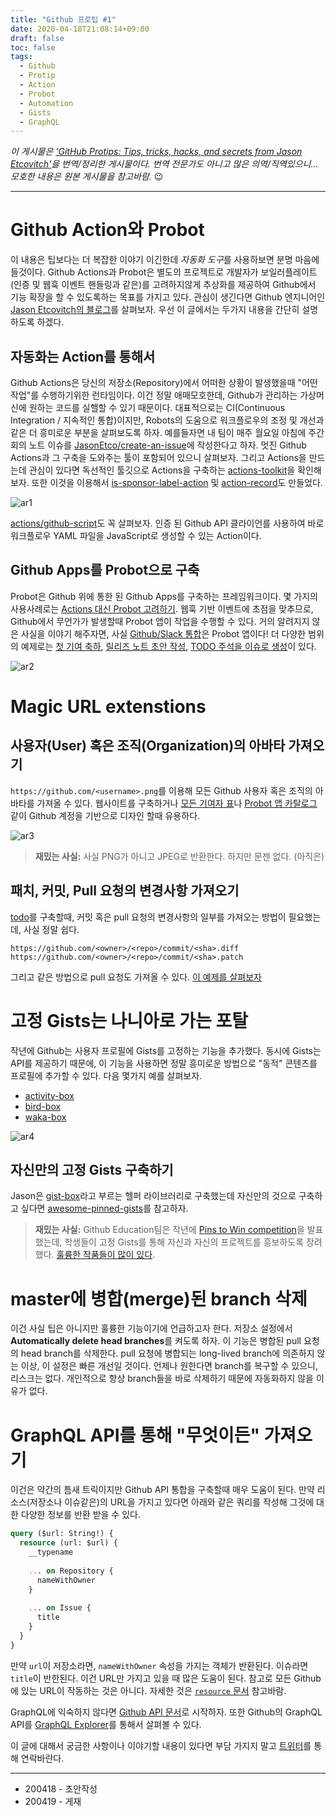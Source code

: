 ```yaml
---
title: "Github 프로팁 #1"
date: 2020-04-18T21:08:14+09:00
draft: false
toc: false
tags:
  - Github
  - Protip
  - Action
  - Probot
  - Automation
  - Gists
  - GraphQL
---
```


*이 게시물은 ['GitHub Protips: Tips, tricks, hacks, and secrets from Jason Etcovitch'](https://github.blog/2020-04-16-github-protips-tips-tricks-hacks-and-secrets-from-jason-etcovitch/)을 번역/정리한 게시물이다. 번역 전문가도 아니고 많은 의역/직역있으니... 모호한 내용은 원본 게시물을 참고바람.* :wink:

---

# Github Action와 Probot
이 내용은 팁보다는 더 복잡한 이야기 이긴한데 *자동화 도구*를 사용하보면 분명 마음에 들것이다.  Github Actions과 Probot은 별도의 프로젝트로 개발자가 보일러플레이트(인증 및 웹훅 이벤트 핸들링과 같은)를 고려하지않게 추상화를 제공하여 Github에서 기능 확장을 할 수 있도록하는 목표를 가지고 있다. 관심이 생긴다면 Github 엔지니어인 [Jason Etcovitch의 블로그](https://jasonet.co/)를 살펴보자. 우선 이 글에서는 두가지 내용을 간단히 설명하도록 하겠다.

## 자동화는 Action를 통해서
Github Actions은 당신의 저장소(Repository)에서 어떠한 상황이 발생했을때 "어떤 작업"를 수행하기위한 런타임이다. 이건 정말 애매모호한데, Github가 관리하는 가상머신에 원하는 코드를 실핼할 수 있기 때문이다. 대표적으로는 CI(Continuous Integration / 지속적인 통합)이지만, Robots의 도움으로 워크플로우의 조정 및 개선과 같은 더 흥미로운 부분을 살펴보도록 하자. 예를들자면 내 팀이 매주 월요일 아침에 주간 회의 노트 이슈를 [JasonEtco/create-an-issue](https://github.com/JasonEtco/create-an-issue)에 작성한다고 하자. 멋진 Github Actions과 그 구축을 도와주는 툴이 포함되어 있으니 살펴보자. 그리고 Actions을 만드는데 관심이 있다면 독선적인 툴깃으로 Actions을 구축하는 [actions-toolkit](https://github.com/JasonEtco/actions-toolkit)을 확인해보자. 또한 이것을 이용해서 [is-sponsor-label-action](https://github.com/JasonEtco/is-sponsor-label-action) 및 [action-record](https://github.com/JasonEtco/action-record/)도 만들었다.

![ar1](/posts/10/ar1.png)

[actions/github-script](http://github.com/actions/github-script)도 꼭 살펴보자. 인증 된 Github API 클라이언를 사용하여 바로 워크플로우 YAML 파일을  JavaScript로 생성할 수 있는 Action이다.

## Github Apps를 Probot으로 구축
Probot은 Github 위에 통한 된 Github Apps를 구축하는 프레임워크이다. 몇 가지의 사용사례로는 [Actions 대신 Probot 고려하기](https://jasonet.co/posts/probot-app-or-github-action-v2/). 웹훅 기반 이벤트에 초점을 맞추므로, Github에서 무언가가 발생할때 Probot 앱이 작업을 수행할 수 있다. 거의 알려지지 않은 사실을 이야기 해주자면, 사실 [Github/Slack 통합](https://slack.github.com/)은 Probot 앱이다! 더 다양한 범위의 예제로는 [첫 기여 축하](https://github.com/behaviorbot/welcome), [릴리즈 노트 초안 작성](https://github.com/release-drafter/release-drafter), [TODO 주석을 이슈로 생성](https://github.com/JasonEtco/todo)이 있다.

![ar2](/posts/10/ar2.png)

# Magic URL extenstions
## 사용자(User) 혹은 조직(Organization)의 아바타 가져오기
`https://github.com/<username>.png`를 이용해 모든 Github 사용자 혹은 조직의 아바타를 가져올 수 있다. 웹사이트를 구축하거나 [모든 기여자 표](https://github.com/all-contributors/all-contributors#contributors-)나 [Probot 앱 카탈로그](https://probot.github.io/apps/stale/) 같이 Github 계정을 기반으로 디자인 할때 유용하다.

![ar3](/posts/10/ar3.png)

> **재밌는 사실:** 사실 PNG가 아니고 JPEG로 반환한다. 하지만 문젠 없다. (아직은)

## 패치, 커밋, Pull 요청의 변경사항 가져오기
[todo](https://github.com/JasonEtco/todo)를 구축할때, 커밋 혹은 pull 요청의 변경사항의 일부를 가져오는 방법이 필요했는데, 사실 정말 쉽다. 
```
https://github.com/<owner>/<repo>/commit/<sha>.diff
https://github.com/<owner>/<repo>/commit/<sha>.patch
```
그리고 같은 방법으로 pull 요청도 가져올 수 있다. [이 예제를 살펴보자](https://github.com/integrations/snappydoo/pull/8.diff)

# 고정 Gists는 나니아로 가는 포탈
작년에 Github는 사용자 프로필에 Gists를 고정하는 기능을 추가했다. 동시에 Gists는 API를 제공하기 때문에, 이 기능을 사용하면 정말 흥미로운 방법으로 "동적" 콘텐츠를 프로필에 추가할 수 있다. 다음 몇가지 예를 살펴보자.

- [activity-box](https://github.com/JasonEtco/activity-box)
- [bird-box](https://github.com/matchai/bird-box)
- [waka-box](https://github.com/matchai/waka-box)

![ar4](/posts/10/ar4.png)

## 자신만의 고정 Gists 구축하기
Jason은 [gist-box](https://github.com/JasonEtco/gist-box)라고 부르는 헬퍼 라이브러리로 구축했는데 자신만의 것으로 구축하고 싶다면 [awesome-pinned-gists](https://github.com/matchai/awesome-pinned-gists)를 참고하자.

> **재밌는 사실:** Github Education팀은 작년에 [Pins to Win competition](https://github.blog/2019-06-03-pin-gists-to-win-a-github-education-backpack/)을 발표했는데, 학생들이 고정 Gists를 통해 자신과 자신의 프로젝트를 흥보하도록 장려했다. [훌륭한 작품들이 많이 있다](https://github.blog/2019-06-03-pin-gists-to-win-a-github-education-backpack/).

# master에 병합(merge)된 branch 삭제
이건 사실 팁은 아니지만 훌륭한 기능이기에 언급하고자 한다. 저장소 설정에서 **Automatically delete head branches**를 켜도록 하자. 이 기능은 병합된 pull 요청의 head branch를 삭제한다. pull 요청에 병합되는 long-lived branch에 의존하지 않는 이상, 이 설정은 빠른 개선일 것이다. 언제나 원한다면 branch를 복구할 수 있으니, 리스크는 없다. 개인적으로 항상 branch들을 바로 삭제하기 때문에 자동화하지 않을 이유가 없다.

# GraphQL API를 통해 "무엇이든" 가져오기
이건은 약간의 틈새 트릭이지만 Github API 통합을 구축할때 매우 도움이 된다. 만약 리소스(저장소나 이슈같은)의 URL을 가지고 있다면 아래와 같은 쿼리를 작성해 그것에 대한 다양한 정보를 반환 받을 수 있다.

```sql
query ($url: String!) {
  resource (url: $url) {
    __typename
    
    ... on Repository {
      nameWithOwner
    }
    
    ... on Issue {
      title
    }
  }
}
```
만약 `url`이 저장소라면, `nameWithOwner` 속성을 가지는 객체가 반환된다. 이슈라면 `title`이 반한된다. 이건 URL만 가지고 있을 때 많은 도움이 된다. 참고로 모든 Github에 있는 URL이 작동하는 것은 아니다. 자세한 것은 [`resource` 문서](https://developer.github.com/v4/interface/uniformresourcelocatable/) 참고바람.

GraphQL에 익숙하지 않다면 [Github API 문서](https://developer.github.com/v4/)로 시작하자. 또한 Github의 GraphQL API를 [GraphQL Explorer](https://developer.github.com/v4/explorer/)를 통해서 살펴볼 수 있다.

이 글에 대해서 궁금한 사항이나 이야기할 내용이 있다면 부담 가지지 말고 [트위터](https://twitter.com/JasonEtco)를 통해 연락바란다.

---
- 200418 - 초안작성
- 200419 - 게재